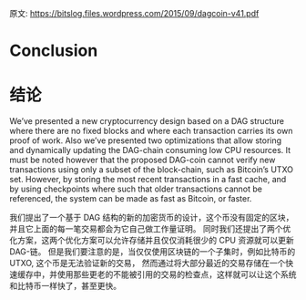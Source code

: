 原文: https://bitslog.files.wordpress.com/2015/09/dagcoin-v41.pdf  

# Conclusion
# 结论

We’ve presented a new cryptocurrency design based on a DAG structure where there are no fixed blocks and where each transaction carries its own proof of work.
Also we’ve presented two optimizations that allow storing and dynamically updating the DAG-chain consuming low CPU resources.
It must be noted however that the proposed DAG-coin cannot verify new transactions using only a subset of the block-chain, such as Bitcoin’s UTXO set.
However, by storing the most recent transactions in a fast cache, and by using checkpoints where such that older transactions cannot be referenced, the system can be made as fast as Bitcoin, or faster.
  
我们提出了一个基于 DAG 结构的新的加密货币的设计，这个币没有固定的区块，并且它上面的每一笔交易都会为它自己做工作量证明。
同时我们还提出了两个优化方案，这两个优化方案可以允许存储并且仅仅消耗很少的 CPU 资源就可以更新 DAG-链。
但是我们要注意的是，当仅仅使用区块链的一个子集时，例如比特币的 UTXO, 这个币是无法验证新的交易，
然而通过将大部分最近的交易存储在一个快速缓存中，并使用那些更老的不能被引用的交易的检查点，这样就可以让这个系统和比特币一样快了，甚至更快。



